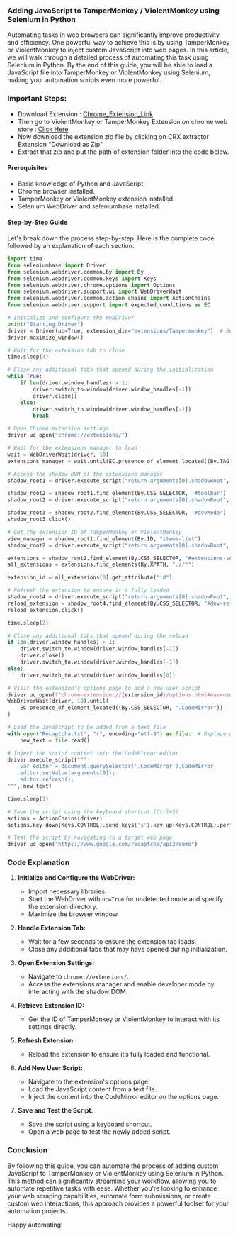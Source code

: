 ### Adding JavaScript to TamperMonkey / ViolentMonkey using Selenium in Python

Automating tasks in web browsers can significantly improve productivity and efficiency. One powerful way to achieve this is by using TamperMonkey or ViolentMonkey to inject custom JavaScript into web pages. In this article, we will walk through a detailed process of automating this task using Selenium in Python. By the end of this guide, you will be able to load a JavaScript file into TamperMonkey or ViolentMonkey using Selenium, making your automation scripts even more powerful.

### Important Steps:

- Download Extension : [Chrome_Extension_Link](https://chromewebstore.google.com/detail/crx-extractordownloader/ajkhmmldknmfjnmeedkbkkojgobmljda)
- Then go to ViolentMonkey or TamperMonkey Extension on chrome web store : [Click Here](https://chromewebstore.google.com/detail/tampermonkey/dhdgffkkebhmkfjojejmpbldmpobfkfo)
- Now download the extension zip file by clicking on CRX extractor Extension "Download as Zip"
- Extract that zip and put the path of extension folder into the code below.

#### Prerequisites
- Basic knowledge of Python and JavaScript.
- Chrome browser installed.
- TamperMonkey or ViolentMonkey extension installed.
- Selenium WebDriver and seleniumbase installed.

#### Step-by-Step Guide

Let's break down the process step-by-step. Here is the complete code followed by an explanation of each section.

```python
import time
from seleniumbase import Driver
from selenium.webdriver.common.by import By
from selenium.webdriver.common.keys import Keys
from selenium.webdriver.chrome.options import Options
from selenium.webdriver.support.ui import WebDriverWait
from selenium.webdriver.common.action_chains import ActionChains
from selenium.webdriver.support import expected_conditions as EC

# Initialize and configure the WebDriver
print("Starting Driver")
driver = Driver(uc=True, extension_dir="extensions/Tampermonkey")  # Replace your extension directory here
driver.maximize_window()

# Wait for the extension tab to close
time.sleep(4)

# Close any additional tabs that opened during the initialization
while True:
    if len(driver.window_handles) > 1:
        driver.switch_to.window(driver.window_handles[-1])
        driver.close()
    else:
        driver.switch_to.window(driver.window_handles[-1])
        break

# Open Chrome extension settings
driver.uc_open("chrome://extensions/")

# Wait for the extensions manager to load
wait = WebDriverWait(driver, 10)
extensions_manager = wait.until(EC.presence_of_element_located((By.TAG_NAME, "extensions-manager")))

# Access the shadow DOM of the extensions manager
shadow_root1 = driver.execute_script("return arguments[0].shadowRoot", extensions_manager)

shadow_root2 = shadow_root1.find_element(By.CSS_SELECTOR, '#toolbar')
shadow_root2 = driver.execute_script("return arguments[0].shadowRoot", shadow_root2)

shadow_root3 = shadow_root2.find_element(By.CSS_SELECTOR, '#devMode')
shadow_root3.click()

# Get the extension ID of TamperMonkey or ViolentMonkey
view_manager = shadow_root1.find_element(By.ID, "items-list")
shadow_root2 = driver.execute_script("return arguments[0].shadowRoot", view_manager)

extensions = shadow_root2.find_element(By.CSS_SELECTOR, "#extensions-section > div")
all_extensions = extensions.find_elements(By.XPATH, ".//*")

extension_id = all_extensions[0].get_attribute("id")

# Refresh the extension to ensure it's fully loaded
shadow_root4 = driver.execute_script("return arguments[0].shadowRoot", all_extensions[0])
reload_extension = shadow_root4.find_element(By.CSS_SELECTOR, "#dev-reload-button")
reload_extension.click()

time.sleep(2)

# Close any additional tabs that opened during the reload
if len(driver.window_handles) > 1:
    driver.switch_to.window(driver.window_handles[-1])
    driver.close()
    driver.switch_to.window(driver.window_handles[-1])
else:
    driver.switch_to.window(driver.window_handles[0])

# Visit the extension's options page to add a new user script
driver.uc_open(f"chrome-extension://{extension_id}/options.html#nav=new-user-script+editor")
WebDriverWait(driver, 10).until(
    EC.presence_of_element_located((By.CSS_SELECTOR, ".CodeMirror"))
)

# Load the JavaScript to be added from a text file
with open("Recaptcha.txt", "r", encoding="utf-8") as file:  # Replace with your script file
    new_text = file.read()

# Inject the script content into the CodeMirror editor
driver.execute_script("""
    var editor = document.querySelector('.CodeMirror').CodeMirror;
    editor.setValue(arguments[0]);
    editor.refresh();
""", new_text)

time.sleep(1)

# Save the script using the keyboard shortcut (Ctrl+S)
actions = ActionChains(driver)
actions.key_down(Keys.CONTROL).send_keys('s').key_up(Keys.CONTROL).perform()

# Test the script by navigating to a target web page
driver.uc_open("https://www.google.com/recaptcha/api2/demo")
```

### Code Explanation

1. **Initialize and Configure the WebDriver:**
    - Import necessary libraries.
    - Start the WebDriver with `uc=True` for undetected mode and specify the extension directory.
    - Maximize the browser window.

2. **Handle Extension Tab:**
    - Wait for a few seconds to ensure the extension tab loads.
    - Close any additional tabs that may have opened during initialization.

3. **Open Extension Settings:**
    - Navigate to `chrome://extensions/`.
    - Access the extensions manager and enable developer mode by interacting with the shadow DOM.

4. **Retrieve Extension ID:**
    - Get the ID of TamperMonkey or ViolentMonkey to interact with its settings directly.

5. **Refresh Extension:**
    - Reload the extension to ensure it’s fully loaded and functional.

6. **Add New User Script:**
    - Navigate to the extension's options page.
    - Load the JavaScript content from a text file.
    - Inject the content into the CodeMirror editor on the options page.

7. **Save and Test the Script:**
    - Save the script using a keyboard shortcut.
    - Open a web page to test the newly added script.

### Conclusion

By following this guide, you can automate the process of adding custom JavaScript to TamperMonkey or ViolentMonkey using Selenium in Python. This method can significantly streamline your workflow, allowing you to automate repetitive tasks with ease. Whether you're looking to enhance your web scraping capabilities, automate form submissions, or create custom web interactions, this approach provides a powerful toolset for your automation projects.

Happy automating!
